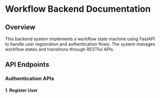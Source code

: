 # Workflow Backend Documentation

## Overview
This backend system implements a workflow state machine using FastAPI to handle user registration and authentication flows. The system manages workflow states and transitions through RESTful APIs.

## API Endpoints

### Authentication APIs

#### 1. Register User

